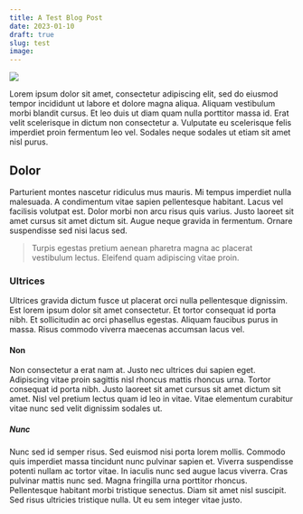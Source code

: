 ```yaml
---
title: A Test Blog Post
date: 2023-01-10
draft: true
slug: test
image: 
---
```


<img src="https://cdn.vox-cdn.com/thumbor/U-ioZqVzW2bGwlM33Wze2kS_sck=/0x0:4500x3000/920x613/filters:focal(507x736:1227x1456):format(webp)/cdn.vox-cdn.com/uploads/chorus_image/image/71840472/1444474866.0.jpg">

Lorem ipsum dolor sit amet, consectetur adipiscing elit, sed do eiusmod tempor incididunt ut labore et dolore magna aliqua. Aliquam vestibulum morbi blandit cursus. Et leo duis ut diam quam nulla porttitor massa id. Erat velit scelerisque in dictum non consectetur a. Vulputate eu scelerisque felis imperdiet proin fermentum leo vel. Sodales neque sodales ut etiam sit amet nisl purus.

## Dolor

Parturient montes nascetur ridiculus mus mauris. Mi tempus imperdiet nulla malesuada. A condimentum vitae sapien pellentesque habitant. Lacus vel facilisis volutpat est. Dolor morbi non arcu risus quis varius. Justo laoreet sit amet cursus sit amet dictum sit. Augue neque gravida in fermentum. Ornare suspendisse sed nisi lacus sed.

> Turpis egestas pretium aenean pharetra magna ac placerat vestibulum lectus. Eleifend quam adipiscing vitae proin.

### Ultrices

Ultrices gravida dictum fusce ut placerat orci nulla pellentesque dignissim. Est lorem ipsum dolor sit amet consectetur. Et tortor consequat id porta nibh. Et sollicitudin ac orci phasellus egestas. Aliquam faucibus purus in massa. Risus commodo viverra maecenas accumsan lacus vel.

#### Non

Non consectetur a erat nam at. Justo nec ultrices dui sapien eget. Adipiscing vitae proin sagittis nisl rhoncus mattis rhoncus urna. Tortor consequat id porta nibh. Justo laoreet sit amet cursus sit amet dictum sit amet. Nisl vel pretium lectus quam id leo in vitae. Vitae elementum curabitur vitae nunc sed velit dignissim sodales ut.

##### Nunc

Nunc sed id semper risus. Sed euismod nisi porta lorem mollis. Commodo quis imperdiet massa tincidunt nunc pulvinar sapien et. Viverra suspendisse potenti nullam ac tortor vitae. In iaculis nunc sed augue lacus viverra. Cras pulvinar mattis nunc sed. Magna fringilla urna porttitor rhoncus. Pellentesque habitant morbi tristique senectus. Diam sit amet nisl suscipit. Sed risus ultricies tristique nulla. Ut eu sem integer vitae justo.
